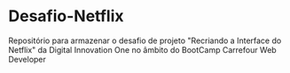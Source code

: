 # Desafio-Netflix
Repositório para armazenar o desafio de projeto "Recriando a Interface do Netflix" da Digital Innovation One no âmbito do BootCamp Carrefour Web Developer 
